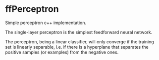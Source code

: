 # ffPerceptron

Simple perceptron c++ implementation. 

The single-layer perceptron is the simplest feedforward neural network.

The perceptron, being a linear classifier, will only converge if the training set is linearly separable, i.e. if there is a hyperplane that separates the positive samples (or examples) from the negative ones.
